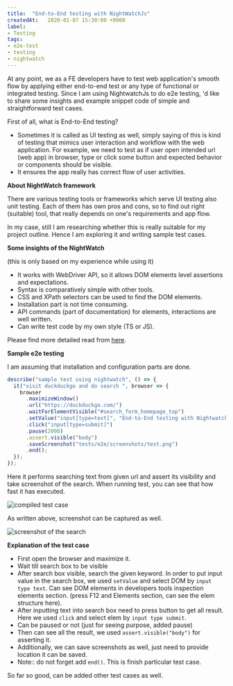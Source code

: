 ```yaml
---
title:  "End-to-End testing with NightWatchJs"
createdAt:   2020-01-07 15:30:00 +0900
label:
- Testing
tags:
- e2e-test
- testing 
- nightwatch
---
```


At any point, we as a FE developers have to test web application's smooth flow by applying either end-to-end test or any type of functional or integrated testing.
Since I am using NightwatchJs to do e2e testing, 'd like to share some insights and example snippet code of simple and straightforward test cases.

First of all, what is End-to-End testing?

- Sometimes it is called as UI testing as well, simply saying of this is kind of testing that mimics user interaction and workflow with the web application. For example, we need to test as if user open intended url (web app) in browser, type or click some button and expected behavior or components should be visible. 
- It ensures the app really has correct flow of user activities.

**About NightWatch framework**

There are various testing tools or frameworks which serve UI testing also unit testing. Each of them has own pros and cons, so to find out right (suitable) tool, that really depends on one's requirements and app flow.

In my case, still I am researching whether this is really suitable for my project outline. Hence I am exploring it and writing sample test cases.

**Some insights of the NightWatch**

(this is only based on my experience while using it)
- It works with WebDriver API, so it allows DOM elements level assertions and expectations.
- Syntax is comparatively simple with other tools.
- CSS and XPath selectors can be used to find the DOM elements.
- Installation part is not time consuming.
- API commands (part of documentation) for elements, interactions are well written.
- Can write test code by my own style (TS or JS).
  
Please find more detailed read from [here](https://nightwatchjs.org/).

**Sample e2e testing**

I am assuming that installation and configuration parts are done. 

```js
describe("sample test using nightwatch", () => {
  it("visit duckduckgo and do search ", browser => {
    browser
      .maximizeWindow()
      .url("https://duckduckgo.com/")
      .waitForElementVisible("#search_form_homepage_top")
      .setValue("input[type=text]", "End-to-End testing with Nightwatch")
      .click("input[type=submit]")
      .pause(2000)
      .assert.visible("body")
      .saveScreenshot("tests/e2e/screenshots/test.png")
      .end();
  });
});

```

Here it performs searching text from given url and assert its visibility and take screenshot of the search.
When running test, you can see that how fast it has executed.

![compiled test case](_includes\nightwatch.png "Run pretty fast")

As written above, screenshot can be captured as well.

![screenshot of the search](_includes\nightwatch-e2e.png "Screenshot of the search result")

**Explanation of the test case**
 - First open the browser and maximize it.
 - Wait till search box to be visible
 - After search box visible, search the given keyword. In order to put input value in the search box, we used `setValue` and select DOM by `input type text`. Can see DOM elements in developers tools inspection elements section. (press F12 and Elements section, can see the elem structure here).
 - After inputting text into search box need to press button to get all result. Here we used `click` and select elem by `input type submit`. 
 - Can be paused or not (just for seeing purpose, added pause)
 - Then can see all the result, we used `assert.visible("body")` for asserting it.
 - Additionally, we can save screenshots as well, just need to provide location it can be saved.
 - Note:: do not forget add `end()`. This is finish particular test case.

So far so good, can be added other test cases as well.
